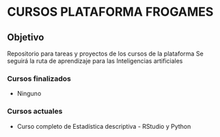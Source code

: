 # CURSOS PLATAFORMA FROGAMES
## Objetivo  
 Repositorio para tareas y proyectos de los cursos de la plataforma
 Se seguirá la ruta de aprendizaje para las Inteligencias artificiales
 
 ### Cursos finalizados 
 * Ninguno

### Cursos actuales
* Curso completo de Estadística descriptiva - RStudio y Python